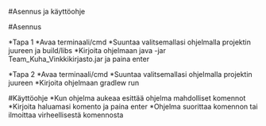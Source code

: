 #Asennus ja käyttöohje

#Asennus

*Tapa 1
*Avaa terminaali/cmd
*Suuntaa valitsemallasi ohjelmalla projektin juureen ja build/libs
*Kirjoita ohjelmaan java -jar Team_Kuha_Vinkkikirjasto.jar ja paina enter

*Tapa 2
*Avaa terminaali/cmd
*Suuntaa valitsemallasi ohjelmalla projektin juureen
*Kirjoita ohjelmaan gradlew run


#Käyttöohje
*Kun ohjelma aukeaa esittää ohjelma mahdolliset komennot
*Kirjoita haluamasi komento ja paina enter
*Ohjelma suorittaa komennon tai ilmoittaa virheellisestä komennosta
